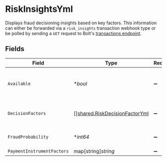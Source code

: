 # RiskInsightsYml

Displays fraud decisioning insights based on key factors. This information can either be forwarded via a `risk_insights` transaction webhook type or be polled by sending a `GET` request to Bolt's [transactions endpoint](/api-bolt/#operation/transaction-details).



## Fields

| Field                                                                                 | Type                                                                                  | Required                                                                              | Description                                                                           | Example                                                                               |
| ------------------------------------------------------------------------------------- | ------------------------------------------------------------------------------------- | ------------------------------------------------------------------------------------- | ------------------------------------------------------------------------------------- | ------------------------------------------------------------------------------------- |
| `Available`                                                                           | **bool*                                                                               | :heavy_minus_sign:                                                                    | Must be set to `true` to receive fraud insights.                                      | true                                                                                  |
| `DecisionFactors`                                                                     | [][shared.RiskDecisionFactorYml](../../models/shared/riskdecisionfactoryml.md)        | :heavy_minus_sign:                                                                    | The top 5 factors of the fraud decision.                                              |                                                                                       |
| `FraudProbability`                                                                    | **int64*                                                                              | :heavy_minus_sign:                                                                    | The total [fraud score](/merchants/references/policies/fraud-review/#fraud-scoring).<br/> | 943                                                                                   |
| `PaymentInstrumentFactors`                                                            | map[string]*string*                                                                   | :heavy_minus_sign:                                                                    | N/A                                                                                   |                                                                                       |